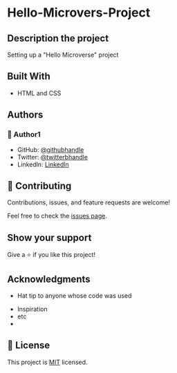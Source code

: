 # Hello-Microvers-Project

## Description the project
Setting up a "Hello Microverse" project

## Built With
* HTML and CSS

## Authors

### 👤 Author1
- GitHub: [@githubhandle](https://github.com/Mikelobi)
- Twitter: [@twitterbhandle](https://twitter.com/omulum)
- Linkedln: [Linkedln](https://linkedin.com/in/ugochukwu-omulu-b9697663/)

## 🤝 Contributing

Contributions, issues, and feature requests are welcome!

Feel free to check the [issues page](https://github.com/microverseinc/readme-template/issues).

## Show your support

Give a ⭐️ if you like this project!

## Acknowledgments

* Hat tip to anyone whose code was used
- Inspiration
- etc
- 
## 📝 License

This project is [MIT](https://github.com/microverseinc/readme-template/blob/master/MIT.md) licensed.